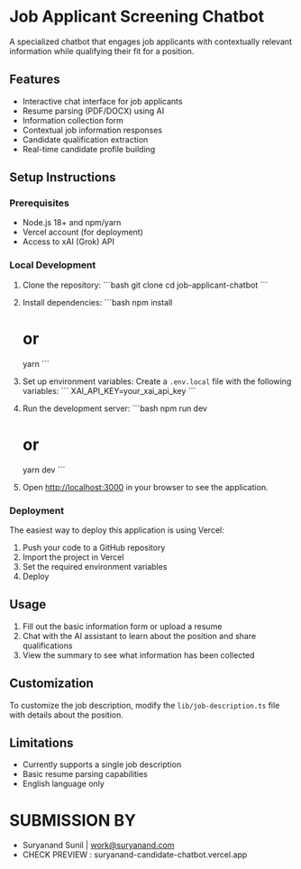 # Job Applicant Screening Chatbot

A specialized chatbot that engages job applicants with contextually relevant information while qualifying their fit for a position.

## Features

- Interactive chat interface for job applicants
- Resume parsing (PDF/DOCX) using AI
- Information collection form
- Contextual job information responses
- Candidate qualification extraction
- Real-time candidate profile building

## Setup Instructions

### Prerequisites

- Node.js 18+ and npm/yarn
- Vercel account (for deployment)
- Access to xAI (Grok) API

### Local Development

1. Clone the repository:
   \`\`\`bash
   git clone
   cd job-applicant-chatbot
   \`\`\`

2. Install dependencies:
   \`\`\`bash
   npm install
   # or
   yarn
   \`\`\`

3. Set up environment variables:
   Create a `.env.local` file with the following variables:
   \`\`\`
   XAI_API_KEY=your_xai_api_key
   \`\`\`

4. Run the development server:
   \`\`\`bash
   npm run dev
   # or
   yarn dev
   \`\`\`

5. Open [http://localhost:3000](http://localhost:3000) in your browser to see the application.

### Deployment

The easiest way to deploy this application is using Vercel:

1. Push your code to a GitHub repository
2. Import the project in Vercel
3. Set the required environment variables
4. Deploy

## Usage

1. Fill out the basic information form or upload a resume
2. Chat with the AI assistant to learn about the position and share qualifications
3. View the summary to see what information has been collected

## Customization

To customize the job description, modify the `lib/job-description.ts` file with details about the position.

## Limitations

- Currently supports a single job description
- Basic resume parsing capabilities
- English language only


# SUBMISSION BY 

- Suryanand Sunil | work@suryanand.com
- CHECK PREVIEW : suryanand-candidate-chatbot.vercel.app